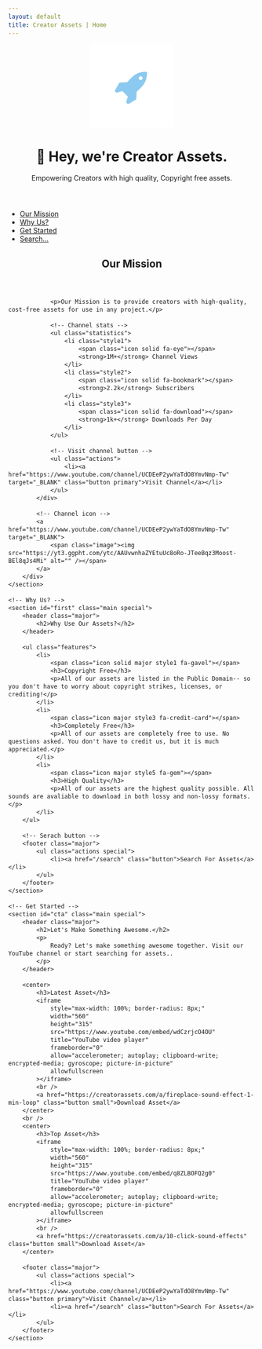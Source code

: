 ```yaml
---
layout: default
title: Creator Assets | Home
---
```


<!-- Header -->
<header id="header" class="alt">
    <span class="logo"><img src="images/logo.svg" alt="" /></span>
    <h1>👋 Hey, we're Creator Assets.</h1>
    <p>Empowering Creators with high quality, Copyright free assets.</p>
</header>

<!-- Nav -->
<nav id="nav">
    <ul>
        <li><a href="#intro" class="active">Our Mission</a></li>
        <li><a href="#first">Why Us?</a></li>
        <li><a href="#cta">Get Started</a></li>
        <li><a href="https://creatorassets.com/search">Search...</a></li>
    </ul>
</nav>

<!-- Main -->
<div id="main">
    <!-- Our Mission -->
    <section id="intro" class="main">
        <div class="spotlight">
            <div class="content">
                <header class="major">
                    <h2>Our Mission</h2>
                </header>

                <p>Our Mission is to provide creators with high-quality, cost-free assets for use in any project.</p>

                <!-- Channel stats -->
                <ul class="statistics">
                    <li class="style1">
                        <span class="icon solid fa-eye"></span>
                        <strong>1M+</strong> Channel Views
                    </li>
                    <li class="style2">
                        <span class="icon solid fa-bookmark"></span>
                        <strong>2.2k</strong> Subscribers
                    </li>
                    <li class="style3">
                        <span class="icon solid fa-download"></span>
                        <strong>1k+</strong> Downloads Per Day
                    </li>
                </ul>

                <!-- Visit channel button -->
                <ul class="actions">
                    <li><a href="https://www.youtube.com/channel/UCDEeP2ywYaTdO8YmvNmp-Tw" target="_BLANK" class="button primary">Visit Channel</a></li>
                </ul>
            </div>

            <!-- Channel icon -->
            <a href="https://www.youtube.com/channel/UCDEeP2ywYaTdO8YmvNmp-Tw" target="_BLANK">
                <span class="image"><img src="https://yt3.ggpht.com/ytc/AAUvwnhaZYEtuUc8oRo-JTeeBqz3Moost-BEl8qJs4Mi" alt="" /></span>
            </a>
        </div>
    </section>

    <!-- Why Us? -->
    <section id="first" class="main special">
        <header class="major">
            <h2>Why Use Our Assets?</h2>
        </header>

        <ul class="features">
            <li>
                <span class="icon solid major style1 fa-gavel"></span>
                <h3>Copyright Free</h3>
                <p>All of our assets are listed in the Public Domain-- so you don't have to worry about copyright strikes, licenses, or crediting!</p>
            </li>
            <li>
                <span class="icon major style3 fa-credit-card"></span>
                <h3>Completely Free</h3>
                <p>All of our assets are completely free to use. No questions asked. You don't have to credit us, but it is much appreciated.</p>
            </li>
            <li>
                <span class="icon major style5 fa-gem"></span>
                <h3>High Quality</h3>
                <p>All of our assets are the highest quality possible. All sounds are avaliable to download in both lossy and non-lossy formats.</p>
            </li>
        </ul>

        <!-- Serach button -->
        <footer class="major">
            <ul class="actions special">
                <li><a href="/search" class="button">Search For Assets</a></li>
            </ul>
        </footer>
    </section>

    <!-- Get Started -->
    <section id="cta" class="main special">
        <header class="major">
            <h2>Let's Make Something Awesome.</h2>
            <p>
                Ready? Let's make something awesome together. Visit our YouTube channel or start searching for assets..
            </p>
        </header>

        <center>
            <h3>Latest Asset</h3>
            <iframe
                style="max-width: 100%; border-radius: 8px;"
                width="560"
                height="315"
                src="https://www.youtube.com/embed/wdCzrjcO4OU"
                title="YouTube video player"
                frameborder="0"
                allow="accelerometer; autoplay; clipboard-write; encrypted-media; gyroscope; picture-in-picture"
                allowfullscreen
            ></iframe>
            <br />
            <a href="https://creatorassets.com/a/fireplace-sound-effect-1-min-loop" class="button small">Download Asset</a>
        </center>
        <br />
        <center>
            <h3>Top Asset</h3>
            <iframe
                style="max-width: 100%; border-radius: 8px;"
                width="560"
                height="315"
                src="https://www.youtube.com/embed/q8ZLBOFQ2g0"
                title="YouTube video player"
                frameborder="0"
                allow="accelerometer; autoplay; clipboard-write; encrypted-media; gyroscope; picture-in-picture"
                allowfullscreen
            ></iframe>
            <br />
            <a href="https://creatorassets.com/a/10-click-sound-effects" class="button small">Download Asset</a>
        </center>

        <footer class="major">
            <ul class="actions special">
                <li><a href="https://www.youtube.com/channel/UCDEeP2ywYaTdO8YmvNmp-Tw" class="button primary">Visit Channel</a></li>
                <li><a href="/search" class="button">Search For Assets</a></li>
            </ul>
        </footer>
    </section>
</div>
